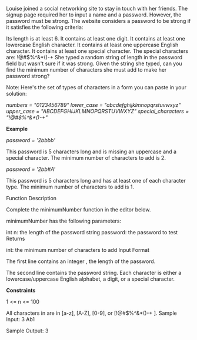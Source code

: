Louise joined a social networking site to stay in touch with her friends. The signup page required her to input a name and a password. However, the password must be strong. The website considers a password to be strong if it satisfies the following criteria:

Its length is at least 6.
It contains at least one digit.
It contains at least one lowercase English character.
It contains at least one uppercase English character.
It contains at least one special character. The special characters are: !@#$%^&*()-+
She typed a random string of length  in the password field but wasn't sure if it was strong. Given the string she typed, can you find the minimum number of characters she must add to make her password strong?

Note: Here's the set of types of characters in a form you can paste in your solution:

_numbers = "0123456789"
lower_case = "abcdefghijklmnopqrstuvwxyz"
upper_case = "ABCDEFGHIJKLMNOPQRSTUVWXYZ"
special_characters = "!@#$%^&*()-+"_

**Example**

_password = '2bbbb'_

This password is 5 characters long and is missing an uppercase and a special character. The minimum number of characters to add is 2.

_password = '2bb#A'_

This password is 5 characters long and has at least one of each character type. The minimum number of characters to add is 1.

Function Description

Complete the minimumNumber function in the editor below.

minimumNumber has the following parameters:

int n: the length of the password
string password: the password to test
Returns

int: the minimum number of characters to add
Input Format

The first line contains an integer , the length of the password.

The second line contains the password string. Each character is either a lowercase/uppercase English alphabet, a digit, or a special character.

**Constraints**

1 <= n <= 100

All characters in  are in [a-z], [A-Z], [0-9], or [!@#$%^&*()-+ ].
Sample Input:
3
Ab1

Sample Output:
3